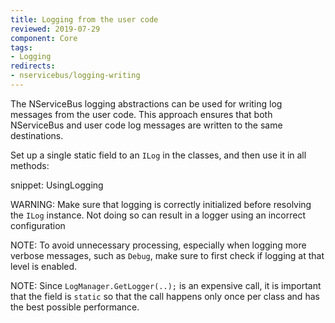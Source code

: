 ```yaml
---
title: Logging from the user code
reviewed: 2019-07-29
component: Core
tags:
- Logging
redirects:
- nservicebus/logging-writing
---
```


The NServiceBus logging abstractions can be used for writing log messages from the user code. This approach ensures that both NServiceBus and user code log messages are written to the same destinations.

Set up a single static field to an `ILog` in the classes, and then use it in all methods:

snippet: UsingLogging

WARNING: Make sure that logging is correctly initialized before resolving the `ILog` instance. Not doing so can result in a logger using an incorrect configuration

NOTE: To avoid unnecessary processing, especially when logging more verbose messages, such as `Debug`, make sure to first check if logging at that level is enabled.

NOTE: Since `LogManager.GetLogger(..);` is an expensive call, it is important that the field is `static` so that the call happens only once per class and has the best possible performance.
